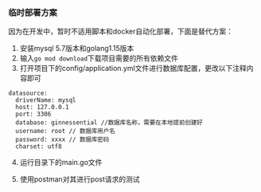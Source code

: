 ### 临时部署方案

因为在开发中，暂时不适用脚本和docker自动化部署，下面是替代方案：

1. 安装mysql 5.7版本和golang1.15版本
2. 输入`go mod download`下载项目需要的所有依赖文件
3. 打开项目下的config/application.yml文件进行数据库配置，更改以下注释内容即可
```
datasource:
  driverName: mysql
  host: 127.0.0.1 
  port: 3306
  database: ginnessential //数据库名称，需要在本地提前创建好
  username: root // 数据库用户名
  password: xxxx // 数据库密码
  charset: utf8
```
4. 运行目录下的main.go文件

5. 使用postman对其进行post请求的测试